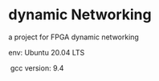 # dynamic Networking
a project for FPGA dynamic networking

env: Ubuntu 20.04 LTS

​        gcc version: 9.4